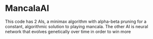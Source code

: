 # MancalaAI

This code has 2 AIs, a minimax algorithm with alpha-beta pruning for a constant, algorithmic solution to playing mancala. The other AI is neural network that evolves genetically over time in order to win more
